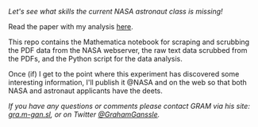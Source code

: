 <em>Let's see what skills the current NASA astronaut class is missing!</em>

Read the paper with my analysis <a href=https://github.com/gganssle/astroBio/blob/master/results.pdf> here</a>.

This repo contains the Mathematica notebook for scraping and scrubbing the PDF data from the NASA webserver, the raw text data scrubbed from the PDFs, and the Python script for the data analysis.

Once (if) I get to the point where this experiment has discovered some interesting information, I'll publish it @NASA and on the web so that both NASA and astronaut applicants have the deets.

<i>If you have any questions or comments please contact GRAM via his site: <a href=http://gra.m-gan.sl>gra.m-gan.sl</a>, or on Twitter <a href=www.twitter.com/grahamganssle>@GrahamGanssle</a>.</i>
